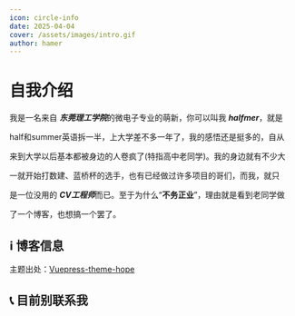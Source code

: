 ```yaml
---
icon: circle-info
date: 2025-04-04
cover: /assets/images/intro.gif
author: hamer
---
```


# 自我介绍

我是一名来自 ***东莞理工学院***的微电子专业的萌新，你可以叫我 ***halfmer***，就是

half和summer英语拆一半，上大学差不多一年了，我的感悟还是挺多的，自从

来到大学以后基本都被身边的人卷疯了(特指高中老同学)。我的身边就有不少大

一就开始打数建、蓝桥杯的选手，也有已经做过许多项目的哥们，而我，就只

是一位没用的 ***CV工程师***而已。至于为什么“**不务正业**”，理由就是看到老同学做

了一个博客，也想搞一个罢了。
## ℹ 博客信息

主题出处：[Vuepress-theme-hope](https://theme-hope.vuejs.press/)

## 📞 目前别联系我